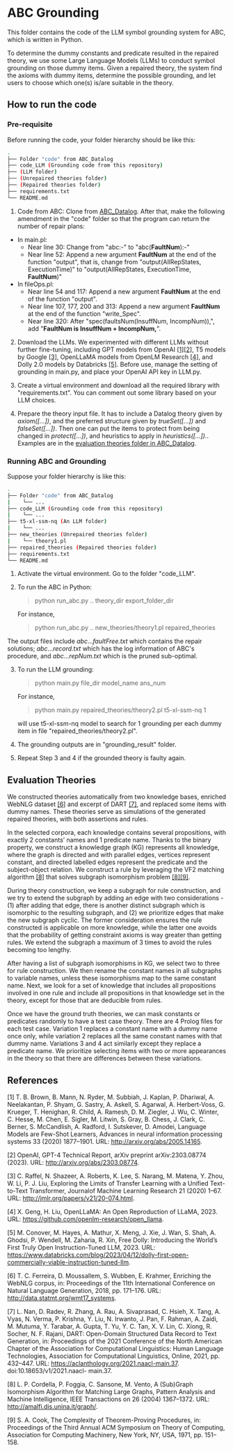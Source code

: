 # ABC Grounding

This folder contains the code of the LLM symbol grounding system for ABC, which is written in Python.

To determine the dummy constants and predicate resulted in the repaired theory, we use some Large Language Models (LLMs) to conduct symbol grounding on those dummy items. Given a repaired theory, the system find the axioms with dummy items, determine the possible grounding, and let users to choose which one(s) is/are suitable in the theory.

## How to run the code

### Pre-requisite

Before running the code, your folder hierarchy should be like this:

```bash
.
├── Folder "code" from ABC_Datalog
├── code_LLM (Grounding code from this repository)
├── (LLM folder)
├── (Unrepaired theories folder)
├── (Repaired theories folder)
├── requirements.txt
└── README.md
```

1. Code from ABC: Clone from [ABC_Datalog](https://github.com/Xuerli/ABC_Datalog). After that, make the following amendment in the "code" folder so that the program can return the number of repair plans:

- In main.pl:
  - Near line 30: Change from "abc:-" to "abc(**FaultNum**):-"
  - Near line 52: Append a new argument **FaultNum** at the end of the function "output", that is, change from "output(AllRepStates, ExecutionTime)" to "output(AllRepStates, ExecutionTime, **FaultNum**)"
- In fileOps.pl:
  - Near line 54 and 117: Append a new argument **FaultNum** at the end of the function "output".
  - Near line 107, 177, 200 and 313: Append a new argument **FaultNum** at the end of the function "write_Spec".
  - Near line 320: After "spec(faultsNum(InsuffNum, IncompNum)),", add "**FaultNum is InsuffNum + IncompNum,**".

2. Download the LLMs. We experimented with different LLMs without further fine-tuning, including GPT models from OpenAI [[1]](#1)[[2]](#2), T5 models by Google [[3]](#3), OpenLLaMA models from OpenLM Research [[4]](#4), and Dolly 2.0 models by Databricks [[5]](#5). Before use, manage the setting of grounding in main.py, and place your OpenAI API key in LLM.py.

3. Create a virtual environment and download all the required library with "requirements.txt". You can comment out some library based on your LLM choices.

4. Prepare the theory input file. It has to include a Datalog theory given by _axiom([...])_, and the preferred structure given by _trueSet([...])_ and _falseSet([...])_. Then one can put the items to protect from being changed in _protect([...])_, and heuristics to apply in _heuristics([...])._. Examples are in the [evaluation theories folder in ABC_Datalog](https://github.com/Xuerli/ABC_Datalog/tree/main/evaluation%20theories).

### Running ABC and Grounding

Suppose your folder hierarchy is like this:

```bash
.
├── Folder "code" from ABC_Datalog
|    └── ...
├── code_LLM (Grounding code from this repository)
|    └── ...
├── t5-xl-ssm-nq (An LLM folder)
|    └── ...
├── new_theories (Unrepaired theories folder)
|    └── theory1.pl
├── repaired_theories (Repaired theories folder)
├── requirements.txt
└── README.md
```

1. Activate the virtual environment. Go to the folder "code_LLM".

2. To run the ABC in Python:

   > python run_abc.py .. theory_dir export_folder_dir

   For instance,

   > python run_abc.py .. new_theories/theory1.pl repaired_theories

The output files include _abc_..._faultFree.txt_ which contains the repair solutions; _abc_..._record.txt_ which has the log information of ABC's procedure, and _abc_..._repNum.txt_ which is the pruned sub-optimal.

3. To run the LLM grounding:

   > python main.py file_dir model_name ans_num

   For instance,

   > python main.py repaired_theories/theory2.pl t5-xl-ssm-nq 1

   will use t5-xl-ssm-nq model to search for 1 grounding per each dummy item in file "repaired_theories/theory2.pl".

4. The grounding outputs are in "grounding_result" folder.

5. Repeat Step 3 and 4 if the grounded theory is faulty again.

## Evaluation Theories

We constructed theories automatically from two knowledge bases, enriched WebNLG dataset [[6]](#6) and excerpt of DART [[7]](#7), and replaced some items with dummy names. These theories serve as simulations of the generated repaired theories, with both assertions and rules.

In the selected corpora, each knowledge contains several propositions, with exactly 2 constants’ names and 1 predicate name. Thanks to the binary property, we construct a knowledge graph (KG) represents all knowledge, where the graph is directed and with parallel edges, vertices represent constant, and directed labelled edges represent the predicate and the subject-object relation. We construct a rule by leveraging the VF2 matching algorithm [[8]](#8) that solves subgraph isomorphism problem [[8]](#8)[[9]](#9).

During theory construction, we keep a subgraph for rule construction, and we try to extend the subgraph by adding an edge with two considerations - (1) after adding that edge, there is another distinct subgraph which is isomorphic to the resulting subgraph, and (2) we prioritize edges that make the new subgraph cyclic. The former consideration ensures the rule constructed is applicable on more knowledge, while the latter one avoids that the probability of getting constraint axioms is way greater than getting rules. We extend the subgraph a maximum of 3 times to avoid the rules becoming too lengthy.

After having a list of subgraph isomorphisms in KG, we select two to three for rule construction. We then rename the constant names in all subgraphs to variable names, unless these isomorphisms map to the same constant name. Next, we look for a set of knowledge that includes all propositions involved in one rule and include all propositions in that knowledge set in the theory, except for those that are deducible from rules.

Once we have the ground truth theories, we can mask constants or predicates randomly to have a test case theory. There are 4 Prolog files for each test case. Variation 1 replaces a constant name with a dummy name once only, while variation 2 replaces all the same constant names with that dummy name. Variations 3 and 4 act similarly except they replace a predicate name. We prioritize selecting items with two or more appearances in the theory so that there are differences between these variations.

## References

<a id="1">[1]</a>
T. B. Brown, B. Mann, N. Ryder, M. Subbiah, J. Kaplan, P. Dhariwal, A. Neelakantan, P. Shyam, G. Sastry, A. Askell, S. Agarwal, A. Herbert-Voss, G. Krueger, T. Henighan, R. Child, A. Ramesh, D. M. Ziegler, J. Wu, C. Winter, C. Hesse, M. Chen, E. Sigler, M. Litwin, S. Gray, B. Chess, J. Clark, C. Berner, S. McCandlish, A. Radford, I. Sutskever, D. Amodei, Language Models are Few-Shot Learners, Advances in neural information processing systems 33 (2020) 1877–1901. URL: http://arxiv.org/abs/2005.14165.

<a id="2">[2]</a>
OpenAI, GPT-4 Technical Report, arXiv preprint arXiv:2303.08774 (2023). URL: http://arxiv.org/abs/2303.08774.

<a id="3">[3]</a>
C. Raffel, N. Shazeer, A. Roberts, K. Lee, S. Narang, M. Matena, Y. Zhou, W. Li, P. J. Liu, Exploring the Limits of Transfer Learning with a Unified Text-to-Text Transformer, Journalof Machine Learning Research 21 (2020) 1–67. URL: http://jmlr.org/papers/v21/20-074.html.

<a id="4">[4]</a>
X. Geng, H. Liu, OpenLLaMA: An Open Reproduction of LLaMA, 2023. URL: https://github.com/openlm-research/open_llama.

<a id="5">[5]</a>
M. Conover, M. Hayes, A. Mathur, X. Meng, J. Xie, J. Wan, S. Shah, A. Ghodsi, P. Wendell, M. Zaharia, R. Xin, Free Dolly: Introducing the World’s First Truly Open Instruction-Tuned LLM, 2023. URL: https://www.databricks.com/blog/2023/04/12/dolly-first-open-commercially-viable-instruction-tuned-llm.

<a id="6">[6]</a>
T. C. Ferreira, D. Moussallem, S. Wubben, E. Krahmer, Enriching the WebNLG corpus, in: Proceedings of the 11th International Conference on Natural Language Generation, 2018, pp. 171–176. URL: http://data.statmt.org/wmt17_systems.

<a id="7">[7]</a>
L. Nan, D. Radev, R. Zhang, A. Rau, A. Sivaprasad, C. Hsieh, X. Tang, A. Vyas, N. Verma, P. Krishna, Y. Liu, N. Irwanto, J. Pan, F. Rahman, A. Zaidi, M. Mutuma, Y. Tarabar, A. Gupta, T. Yu, Y. C. Tan, X. V. Lin, C. Xiong, R. Socher, N. F. Rajani, DART: Open-Domain Structured Data Record to Text Generation, in: Proceedings of the 2021 Conference of the North American Chapter of the Association for Computational Linguistics: Human Language Technologies, Association for Computational Linguistics, Online, 2021, pp. 432–447. URL: https://aclanthology.org/2021.naacl-main.37. doi:10.18653/v1/2021.naacl- main.37.

<a id="8">[8]</a>
L. P. Cordella, P. Foggia, C. Sansone, M. Vento, A (Sub)Graph Isomorphism Algorithm for Matching Large Graphs, Pattern Analysis and Machine Intelligence, IEEE Transactions on 26 (2004) 1367–1372. URL: http://amalfi.dis.unina.it/graph/.

<a id="9">[9]</a>
S. A. Cook, The Complexity of Theorem-Proving Procedures, in: Proceedings of the Third Annual ACM Symposium on Theory of Computing, Association for Computing Machinery, New York, NY, USA, 1971, pp. 151–158.
